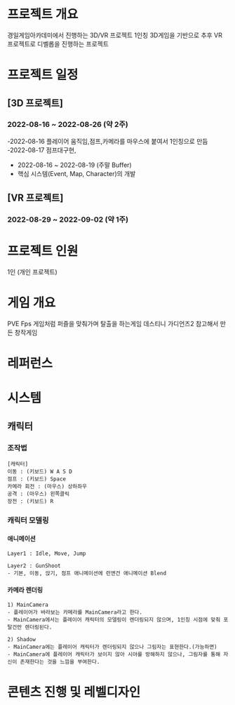 # 프로젝트 개요
경일게임아카데미에서 진행하는 3D/VR 프로젝트
1인칭 3D게임을 기반으로 추후 VR 프로젝트로 디벨롭을 진행하는 프로젝트

# 프로젝트 일정
## [3D 프로젝트]
### 2022-08-16 ~ 2022-08-26 (약 2주)
-2022-08-16 플레이어 움직임,점프,카메라를 마우스에 붙여서 1인칭으로 만듬
-2022-08-17 점프대구현,
- 2022-08-16 ~ 2022-08-19 (주말 Buffer)
- 핵심 시스템(Event, Map, Character)의 개발


## [VR 프로젝트]
### 2022-08-29 ~ 2022-09-02 (약 1주)

# 프로젝트 인원
1인 (개인 프로젝트)

# 게임 개요
PVE Fps 게임처럼 퍼즐을 맞춰가며 탈출을 하는게임 데스티니 가디언즈2 참고해서 만든 창작게임


# 레퍼런스


# 시스템
## 캐릭터
### 조작법
```
[캐릭터]
이동 : (키보드) W A S D
점프 : (키보드) Space
카메라 회전 : (마우스) 상하좌우
공격 : (마우스) 왼쪽클릭
장전 : (키보드) R
```

### 캐릭터 모델링

#### 애니메이션
```
Layer1 : Idle, Move, Jump 

Layer2 : GunShoot
- 기본, 이동, 앉기, 점프 애니메이션에 런앤건 애니메이션 Blend
```
#### 카메라 렌더링
```
1) MainCamera
- 플레이어가 바라보는 카메라를 MainCamera라고 한다.
- MainCamera에서는 플레이어 캐릭터의 모델링이 렌더링되지 않으며, 1인칭 시점에 맞춰 포탈건만 렌더링된다.

2) Shadow
- MainCamera에는 플레이어 캐릭터가 렌더링되지 않으나 그림자는 표현한다.(가능하면)
- MainCamera에 플레이어 캐릭터가 보이지 않아 시야를 방해하지 않으나, 그림자를 통해 자신이 존재한다는 것을 느낌을 부여한다.
```

# 콘텐츠 진행 및 레벨디자인




